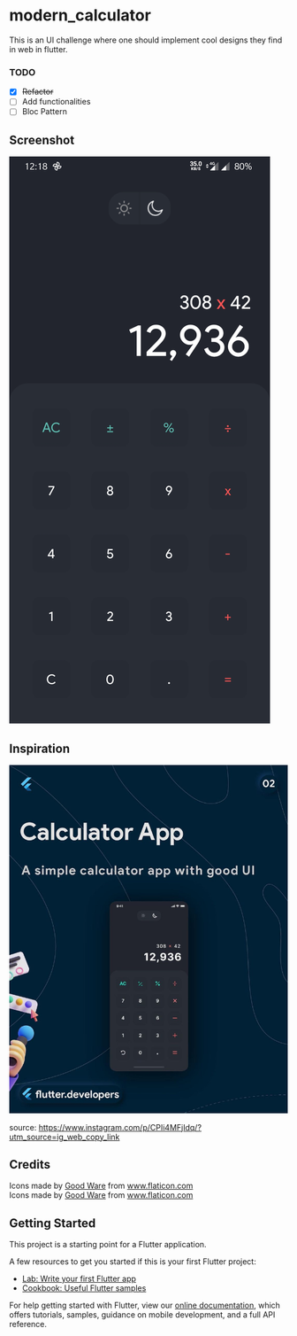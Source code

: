 # modern_calculator

This is an UI challenge where one should implement cool designs they find in web in flutter. 

### TODO
- [x] ~~Refactor~~
- [ ] Add functionalities
- [ ] Bloc Pattern

## Screenshot

![](https://github.com/Harishwarrior/modern_calculator/blob/master/assets/images/screenshot.jpg)

## Inspiration 

![](https://github.com/Harishwarrior/modern_calculator/blob/master/assets/images/source.jpg) 

source: https://www.instagram.com/p/CPIi4MFjIdq/?utm_source=ig_web_copy_link

## Credits 

<div>Icons made by <a href="https://www.flaticon.com/authors/good-ware" title="Good Ware">Good Ware</a> from <a href="https://www.flaticon.com/" title="Flaticon">www.flaticon.com</a></div>
<div>Icons made by <a href="https://www.flaticon.com/authors/good-ware" title="Good Ware">Good Ware</a> from <a href="https://www.flaticon.com/" title="Flaticon">www.flaticon.com</a></div>

## Getting Started

This project is a starting point for a Flutter application.

A few resources to get you started if this is your first Flutter project:

- [Lab: Write your first Flutter app](https://flutter.dev/docs/get-started/codelab)
- [Cookbook: Useful Flutter samples](https://flutter.dev/docs/cookbook)

For help getting started with Flutter, view our
[online documentation](https://flutter.dev/docs), which offers tutorials,
samples, guidance on mobile development, and a full API reference.
